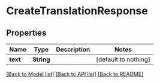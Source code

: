 # CreateTranslationResponse


## Properties
Name | Type | Description | Notes
------------ | ------------- | ------------- | -------------
**text** | **String** |  | [default to nothing]


[[Back to Model list]](../README.md#models) [[Back to API list]](../README.md#api-endpoints) [[Back to README]](../README.md)


